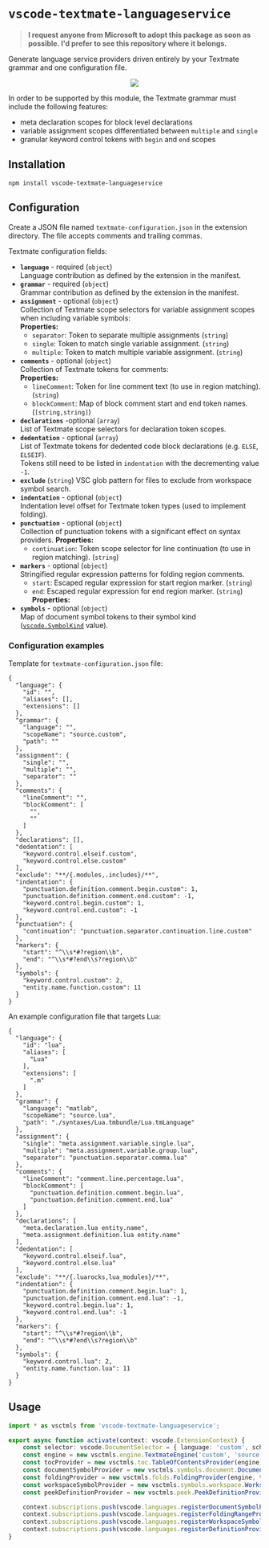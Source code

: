 # `vscode-textmate-languageservice`

> **I request anyone from Microsoft to adopt this package as soon as possible. I'd prefer to see this repository where it belongs.**

Generate language service providers driven entirely by your Textmate grammar and one configuration file.

<p align="center"><img src="https://raw.githubusercontent.com/SNDST00M/vscode-textmate-languageservice/v0.2.4/assets/demo-outline.png"></p>

In order to be supported by this module, the Textmate grammar must include the following features:
- meta declaration scopes for block level declarations
- variable assignment scopes differentiated between `multiple` and `single`
- granular keyword control tokens with `begin` and `end` scopes

## Installation

```console
npm install vscode-textmate-languageservice
```

## Configuration

Create a JSON file named `textmate-configuration.json` in the extension directory. The file accepts comments and trailing commas.

Textmate configuration fields:

- **`language`** - required (`object`)<br/>
  Language contribution as defined by the extension in the manifest.
- **`grammar`** - required (`object`)<br/>
  Grammar contribution as defined by the extension in the manifest.
- **`assignment`** - optional (`object`)<br/>
  Collection of Textmate scope selectors for variable assignment scopes when including variable symbols:<br/>
  **Properties:**
  - `separator`: Token to separate multiple assignments (`string`)
  - `single`: Token to match single variable assignment. (`string`)
  - `multiple`: Token to match multiple variable assignment. (`string`)
- **`comments`** - optional (`object`)<br/>
  Collection of Textmate tokens for comments:<br/>
  **Properties:**
  - `lineComment`: Token for line comment text (to use in region matching). (`string`)
  - `blockComment`: Map of block comment start and end token names. (`[string,string]`)
- **`declarations`** -optional (`array`)<br/>
  List of Textmate scope selectors for declaration token scopes.
- **`dedentation`** - optional (`array`)<br/>
  List of Textmate tokens for dedented code block declarations (e.g. `ELSE`, `ELSEIF`).<br/>
  Tokens still need to be listed in `indentation` with the decrementing value `-1`.
- **`exclude`** (`string`)
  VSC glob pattern for files to exclude from workspace symbol search.
- **`indentation`** - optional (`object`)<br/>
  Indentation level offset for Textmate token types (used to implement folding).
- **`punctuation`** - optional (`object`)<br/>
  Collection of punctuation tokens with a significant effect on syntax providers.
  **Properties:**
  - `continuation`: Token scope selector for line continuation (to use in region matching). (`string`)
- **`markers`** - optional (`object`)<br/>
  Stringified regular expression patterns for folding region comments.
  - `start`: Escaped regular expression for start region marker. (`string`)
  - `end`: Escaped regular expression for end region marker. (`string`)
  **Properties:**
- **`symbols`** - optional (`object`)<br/>
  Map of document symbol tokens to their symbol kind ([`vscode.SymbolKind`][vscode-api-symbolkind] value).

### Configuration examples

Template for `textmate-configuration.json` file:

```jsonc
{
  "language": {
    "id": "",
    "aliases": [],
    "extensions": []
  },
  "grammar": {
    "language": "",
    "scopeName": "source.custom",
    "path": ""
  },
  "assignment": {
    "single": "",
    "multiple": "",
    "separator": ""
  },
  "comments": {
    "lineComment": "",
    "blockComment": [
      "",
      ""
    ]
  },
  "declarations": [],
  "dedentation": [
    "keyword.control.elseif.custom",
    "keyword.control.else.custom"
  ],
  "exclude": "**/{.modules,.includes}/**",
  "indentation": {
    "punctuation.definition.comment.begin.custom": 1,
    "punctuation.definition.comment.end.custom": -1,
    "keyword.control.begin.custom": 1,
    "keyword.control.end.custom": -1
  },
  "punctuation": {
    "continuation": "punctuation.separator.continuation.line.custom"
  },
  "markers": {
    "start": "^\\s*#?region\\b",
    "end": "^\\s*#?end\\s?region\\b"
  },
  "symbols": {
    "keyword.control.custom": 2,
    "entity.name.function.custom": 11
  }
}
```

An example configuration file that targets Lua:

```jsonc
{
  "language": {
    "id": "lua",
    "aliases": [
      "Lua"
    ],
    "extensions": [
      ".m"
    ]
  },
  "grammar": {
    "language": "matlab",
    "scopeName": "source.lua",
    "path": "./syntaxes/Lua.tmbundle/Lua.tmLanguage"
  },
  "assignment": {
    "single": "meta.assignment.variable.single.lua",
    "multiple": "meta.assignment.variable.group.lua",
    "separator": "punctuation.separator.comma.lua"
  },
  "comments": {
    "lineComment": "comment.line.percentage.lua",
    "blockComment": [
      "punctuation.definition.comment.begin.lua",
      "punctuation.definition.comment.end.lua"
    ]
  },
  "declarations": [
    "meta.declaration.lua entity.name",
    "meta.assignment.definition.lua entity.name"
  ],
  "dedentation": [
    "keyword.control.elseif.lua",
    "keyword.control.else.lua"
  ],
  "exclude": "**/{.luarocks,lua_modules}/**",
  "indentation": {
    "punctuation.definition.comment.begin.lua": 1,
    "punctuation.definition.comment.end.lua": -1,
    "keyword.control.begin.lua": 1,
    "keyword.control.end.lua": -1
  },
  "markers": {
    "start": "^\\s*#?region\\b",
    "end": "^\\s*#?end\\s?region\\b"
  },
  "symbols": {
    "keyword.control.lua": 2,
    "entity.name.function.lua": 11
  }
}
```

## Usage

```typescript
import * as vsctmls from 'vscode-textmate-languageservice';

export async function activate(context: vscode.ExtensionContext) {
	const selector: vscode.DocumentSelector = { language: 'custom', scheme: 'file' };
	const engine = new vsctmls.engine.TextmateEngine('custom', 'source.custom');
	const tocProvider = new vsctmls.toc.TableOfContentsProvider(engine);
	const documentSymbolProvider = new vsctmls.symbols.document.DocumentSymbolProvider(tocProvider);
	const foldingProvider = new vsctmls.folds.FoldingProvider(engine, tocProvider);
	const workspaceSymbolProvider = new vsctmls.symbols.workspace.WorkspaceSymbolProvider('custom', documentSymbolProvider);
	const peekDefinitionProvider = new vsctmls.peek.PeekDefinitionProvider(documentSymbolProvider);

	context.subscriptions.push(vscode.languages.registerDocumentSymbolProvider(selector, documentSymbolProvider));
	context.subscriptions.push(vscode.languages.registerFoldingRangeProvider(selector, foldingProvider));
	context.subscriptions.push(vscode.languages.registerWorkspaceSymbolProvider(workspaceSymbolProvider));
	context.subscriptions.push(vscode.languages.registerDefinitionProvider(['custom'], peekDefinitionProvider));
}
```

<!-- Configuration -->
[vscode-extension-manifest]: https://code.visualstudio.com/api/references/extension-manifest
[vscode-api-symbolkind]: https://code.visualstudio.com/api/references/vscode-api#SymbolKind
